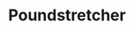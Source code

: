 ---
title: "Poundstretcher"
url: /great-yarmouth/poundstretcher-fullers-hill/
shop: variety store
---